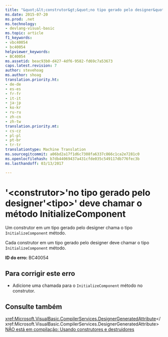 ```yaml
---
title: "&quot;&lt;construtor&gt;&quot;no tipo gerado pelo designer&quot;&lt;tipo&gt;&quot; deve chamar o método InitializeComponent | Documentos do Microsoft"
ms.date: 2015-07-20
ms.prod: .net
ms.technology:
- devlang-visual-basic
ms.topic: article
f1_keywords:
- vbc40054
- bc40054
helpviewer_keywords:
- BC40054
ms.assetid: beac93b0-d427-4df6-9582-fd69c7a53673
caps.latest.revision: 7
author: stevehoag
ms.author: shoag
translation.priority.ht:
- de-de
- es-es
- fr-fr
- it-it
- ja-jp
- ko-kr
- ru-ru
- zh-cn
- zh-tw
translation.priority.mt:
- cs-cz
- pl-pl
- pt-br
- tr-tr
translationtype: Machine Translation
ms.sourcegitcommit: a06bd2a17f1d6c7308fa6337c866c1ca2e7281c0
ms.openlocfilehash: b7db44069437a431cfde035c549117db776fec3b
ms.lasthandoff: 03/13/2017

---
```

# <a name="39ltconstructorgt39-in-designer-generated-type-39lttypegt39-should-call-initializecomponent-method"></a>'&lt;construtor&gt;'no tipo gerado pelo designer'&lt;tipo&gt;' deve chamar o método InitializeComponent
Um construtor em um tipo gerado pelo designer chama o tipo `InitializeComponent` método.  
  
 Cada construtor em um tipo gerado pelo designer deve chamar o tipo `InitializeComponent` método.  
  
 **ID do erro:** BC40054  
  
## <a name="to-correct-this-error"></a>Para corrigir este erro  
  
-   Adicione uma chamada para o `InitializeComponent` método no construtor.  
  
## <a name="see-also"></a>Consulte também  
 <xref:Microsoft.VisualBasic.CompilerServices.DesignerGeneratedAttribute></xref:Microsoft.VisualBasic.CompilerServices.DesignerGeneratedAttribute>   
 [NÃO está em compilação: Usando construtores e destruidores](http://msdn.microsoft.com/en-us/548eebe1-86c4-4377-b2f5-447cb8be3d90)
